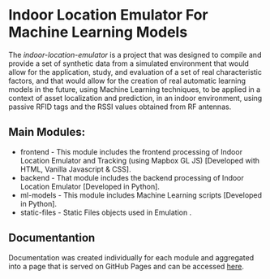 # Indoor Location Emulator For Machine Learning Models  

The <em>indoor-location-emulator</em> is a project that was designed to compile and provide a set of synthetic data from a simulated environment that would allow for the application, study, and evaluation of a set of real characteristic factors, and that would allow for the creation of real automatic learning models in the future, using Machine Learning techniques, to be applied in a context of asset localization and prediction, in an indoor environment, using passive RFID tags and the RSSI values obtained from RF antennas.

## Main Modules:

- frontend - This module includes the frontend processing of Indoor Location Emulator and Tracking (using Mapbox GL JS) [Developed with HTML, Vanilla Javascript & CSS].
- backend - That module includes the backend processing of Indoor Location Emulator [Developed in Python].
- ml-models - This module includes Machine Learning scripts [Developed in Python]. 
- static-files - Static Files objects used in Emulation .

## Documentantion 

Documentation was created individually for each module and aggregated into a page that is served on GitHub Pages and can be accessed [here](https://atnog.github.io/indoor-location-emulator/).

